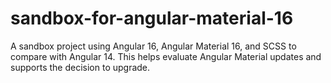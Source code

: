 # sandbox-for-angular-material-16
A sandbox project using Angular 16, Angular Material 16, and SCSS to compare with Angular 14. This helps evaluate Angular Material updates and supports the decision to upgrade.
